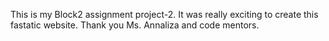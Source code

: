 This is my Block2 assignment project-2. It was really exciting to create this fastatic website. Thank you Ms. Annaliza and code mentors.

